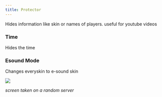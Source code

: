 ```yaml
---
title: Protector
---
```


Hides information like skin or names of players. useful for youtube videos

### Time

Hides the time

### Esound Mode

Changes everyskin to e-sound skin

<img src="https://i.imgur.com/vjHwhzE.png">

*screen taken on a random server*